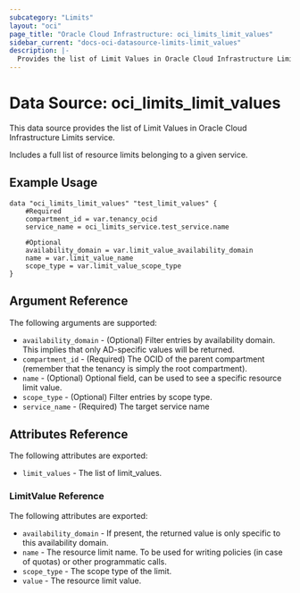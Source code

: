 ```yaml
---
subcategory: "Limits"
layout: "oci"
page_title: "Oracle Cloud Infrastructure: oci_limits_limit_values"
sidebar_current: "docs-oci-datasource-limits-limit_values"
description: |-
  Provides the list of Limit Values in Oracle Cloud Infrastructure Limits service
---
```


# Data Source: oci_limits_limit_values
This data source provides the list of Limit Values in Oracle Cloud Infrastructure Limits service.

Includes a full list of resource limits belonging to a given service.


## Example Usage

```hcl
data "oci_limits_limit_values" "test_limit_values" {
	#Required
	compartment_id = var.tenancy_ocid
	service_name = oci_limits_service.test_service.name

	#Optional
	availability_domain = var.limit_value_availability_domain
	name = var.limit_value_name
	scope_type = var.limit_value_scope_type
}
```

## Argument Reference

The following arguments are supported:

* `availability_domain` - (Optional) Filter entries by availability domain. This implies that only AD-specific values will be returned. 
* `compartment_id` - (Required) The OCID of the parent compartment (remember that the tenancy is simply the root compartment). 
* `name` - (Optional) Optional field, can be used to see a specific resource limit value.
* `scope_type` - (Optional) Filter entries by scope type.
* `service_name` - (Required) The target service name


## Attributes Reference

The following attributes are exported:

* `limit_values` - The list of limit_values.

### LimitValue Reference

The following attributes are exported:

* `availability_domain` - If present, the returned value is only specific to this availability domain.
* `name` - The resource limit name. To be used for writing policies (in case of quotas) or other programmatic calls. 
* `scope_type` - The scope type of the limit. 
* `value` - The resource limit value.

